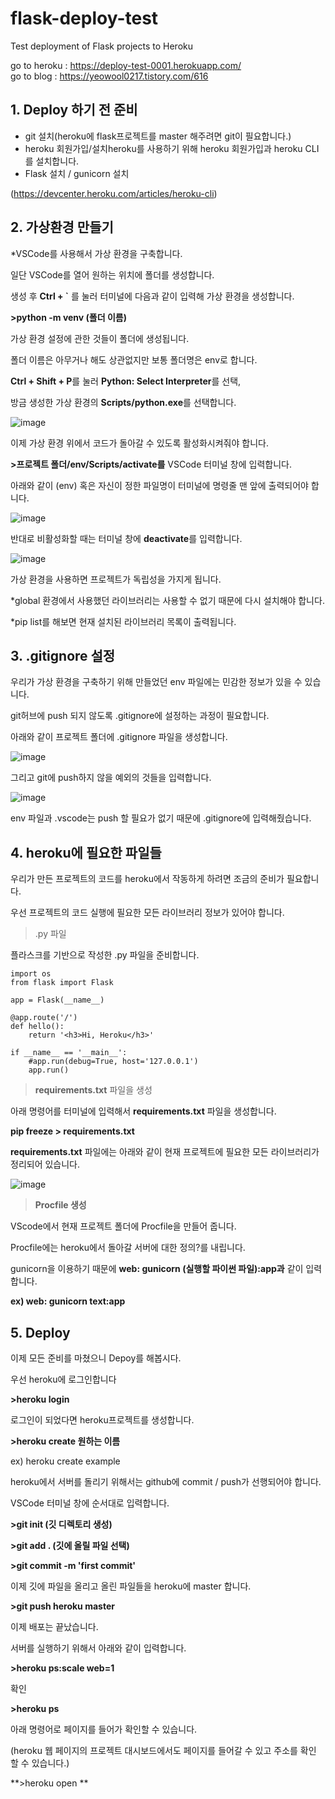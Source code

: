 # flask-deploy-test
Test deployment of Flask projects to Heroku
  
go to heroku : https://deploy-test-0001.herokuapp.com/  
go to blog : https://yeowool0217.tistory.com/616
  
  
## **1\. Deploy 하기 전 준비**

-   git 설치(heroku에 flask프로젝트를 master 해주려면 git이 필요합니다.)
-   heroku 회원가입/설치heroku를 사용하기 위해 heroku 회원가입과 heroku CLI를 설치합니다.
-   Flask 설치 / gunicorn 설치

(https://devcenter.heroku.com/articles/heroku-cli)

## **2\. 가상환경 만들기**

\*VSCode를 사용해서 가상 환경을 구축합니다.

일단 VSCode를 열어 원하는 위치에 폴더를 생성합니다.

생성 후 **Ctrl + \`** 를 눌러 터미널에 다음과 같이 입력해 가상 환경을 생성합니다.

**\>python -m venv (폴더 이름)**

가상 환경 설정에 관한 것들이 폴더에 생성됩니다.

폴더 이름은 아무거나 해도 상관없지만 보통 폴더명은 env로 합니다.

**Ctrl + Shift + P**를 눌러 **Python: Select Interpreter**를 선택,

방금 생성한 가상 환경의 **Scripts/python.exe**를 선택합니다.

![image](https://img1.daumcdn.net/thumb/R1280x0/?scode=mtistory2&fname=https%3A%2F%2Fk.kakaocdn.net%2Fdn%2FciOJ2n%2FbtqDeJnH2Vz%2FnbfbqUjayhhKgndA57qY91%2Fimg.png)  
  

이제 가상 환경 위에서 코드가 돌아갈 수 있도록 활성화시켜줘야 합니다.

**\>프로젝트 폴더/env/Scripts/activate를** VSCode 터미널 창에 입력합니다.

아래와 같이 (env) 혹은 자신이 정한 파일명이 터미널에 명령줄 맨 앞에 출력되어야 합니다.

![image](https://img1.daumcdn.net/thumb/R1280x0/?scode=mtistory2&fname=https%3A%2F%2Fk.kakaocdn.net%2Fdn%2FVqovf%2FbtqDecDDP4v%2FXpWhNYe1Sxltam46NhQWl0%2Fimg.png)  

반대로 비활성화할 때는 터미널 창에 **deactivate**를 입력합니다.

![image](https://img1.daumcdn.net/thumb/R1280x0/?scode=mtistory2&fname=https%3A%2F%2Fk.kakaocdn.net%2Fdn%2FRdxpz%2FbtqDiaqroqN%2FyYvtYk7TxIUt2ki9mLIYaK%2Fimg.png)  

가상 환경을 사용하면 프로젝트가 독립성을 가지게 됩니다.

\*global 환경에서 사용했던 라이브러리는 사용할 수 없기 때문에 다시 설치해야 합니다.

\*pip list를 해보면 현재 설치된 라이브러리 목록이 출력됩니다.

## **3\. .gitignore 설정**

우리가 가상 환경을 구축하기 위해 만들었던 env 파일에는 민감한 정보가 있을 수 있습니다.

git허브에 push 되지 않도록 .gitignore에 설정하는 과정이 필요합니다.

아래와 같이 프로젝트 폴더에 .gitignore 파일을 생성합니다.

![image](https://img1.daumcdn.net/thumb/R1280x0/?scode=mtistory2&fname=https%3A%2F%2Fk.kakaocdn.net%2Fdn%2F4OAjf%2FbtqDeIWG95T%2F5qNXd6uMKKxkWuEJrsbJKk%2Fimg.png)  

그리고 git에 push하지 않을 예외의 것들을 입력합니다.

![image](https://img1.daumcdn.net/thumb/R1280x0/?scode=mtistory2&fname=https%3A%2F%2Fk.kakaocdn.net%2Fdn%2Fbg7z7b%2FbtqDeUvMnFr%2FHm7eJ38KL9UxpEQ0timsRk%2Fimg.png)  

env 파일과 .vscode는 push 할 필요가 없기 때문에 .gitignore에 입력해줬습니다.

## **4\. heroku에 필요한 파일들**

우리가 만든 프로젝트의 코드를 heroku에서 작동하게 하려면 조금의 준비가 필요합니다.

우선 프로젝트의 코드 실행에 필요한 모든 라이브러리 정보가 있어야 합니다.

> .py 파일

플라스크를 기반으로 작성한 .py 파일을 준비합니다.

```
import os
from flask import Flask

app = Flask(__name__)

@app.route('/')
def hello():
    return '<h3>Hi, Heroku</h3>'

if __name__ == '__main__':
    #app.run(debug=True, host='127.0.0.1')
    app.run()

```

> **requirements.txt** 파일을 생성  

아래 명령어를 터미널에 입력해서 **requirements.txt** 파일을 생성합니다.

**pip freeze > requirements.txt**

****requirements.txt**** 파일에는 아래와 같이 현재 프로젝트에 필요한 모든 라이브러리가 정리되어 있습니다.

![image](https://img1.daumcdn.net/thumb/R1280x0/?scode=mtistory2&fname=https%3A%2F%2Fk.kakaocdn.net%2Fdn%2FbN6dM9%2FbtqDf21fmLY%2FxQpj2WaZGxxWb2UXf3tRvK%2Fimg.png)  

> **Procfile 생성**

VScode에서 현재 프로젝트 폴더에 Procfile을 만들어 줍니다.

Procfile에는 heroku에서 돌아갈 서버에 대한 정의?를 내립니다.

gunicorn을 이용하기 때문에 **web: gunicorn (실행할 파이썬 파일):app과** 같이 입력합니다.

**ex) web: gunicorn text:app**

## **5\. Deploy**

이제 모든 준비를 마쳤으니 Depoy를 해봅시다.

우선 heroku에 로그인합니다

**\>heroku login**

로그인이 되었다면 heroku프로젝트를 생성합니다.

**\>heroku create 원하는 이름**

ex) heroku create example

heroku에서 서버를 돌리기 위해서는 github에 commit / push가 선행되어야 합니다.

VSCode 터미널 창에 순서대로 입력합니다.

**\>git init (깃 디렉토리 생성)**

**\>git add . (깃에 올릴 파일 선택)**

**\>git commit -m 'first commit'**

이제 깃에 파일을 올리고 올린 파일들을 heroku에 master 합니다.

**\>git push heroku master**

이제 배포는 끝났습니다.

서버를 실행하기 위해서 아래와 같이 입력합니다.

**\>heroku ps:scale web=1**

확인

**\>heroku ps**

아래 명령어로 페이지를 들어가 확인할 수 있습니다.

(heroku 웹 페이지의 프로젝트 대시보드에서도 페이지를 들어갈 수 있고 주소를 확인 할 수 있습니다.) 

**\>heroku open **
